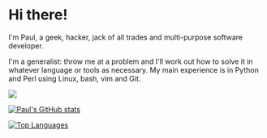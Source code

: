 # Hi there!

I'm Paul, a geek, hacker, jack of all trades and multi-purpose software developer.

I'm a generalist: throw me at a problem and I'll work out how to solve it in
whatever language or tools as necessary. My main experience is in Python and
Perl using Linux, bash, vim and Git.

[<img src="https://img.shields.io/badge/linkedin-%230077B5.svg?&style=for-the-badge&logo=linkedin&logoColor=white" />](https://www.linkedin.com/in/paultcochrane/)

[![Paul's GitHub stats](https://github-readme-stats.vercel.app/api?username=paultcochrane&theme=chartreuse-dark)](https://github.com/paultcochrane/github-readme-stats)

[![Top Languages](https://github-readme-stats.vercel.app/api/top-langs/?username=paultcochrane&layout=donut-vertical&theme=chartreuse-dark)](https://github.com/paultcochrane/github-readme-stats)
